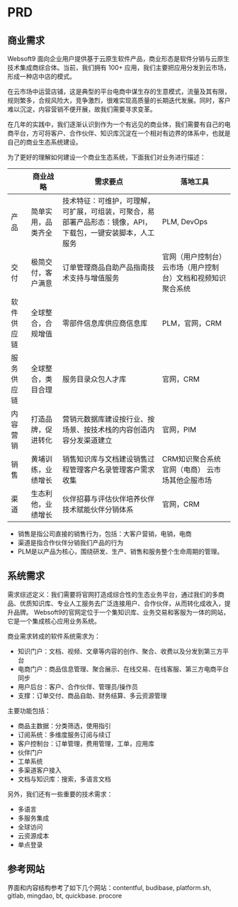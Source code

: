 # PRD

## 商业需求

Websoft9 面向企业用户提供基于云原生软件产品，商业形态是软件分销与云原生技术集成商综合体。当前，我们拥有 100+ 应用，我们主要把应用分发到云市场，形成一种店中店的模式。  

在云市场中运营店铺，这是典型的平台电商中谋生存的生意模式，流量及其有限，规则繁多，合规风险大，竞争激烈，很难实现高质量的长期迭代发展。同时，客户难以沉淀，内容营销不便开展，故我们需要寻求变革。

在几年的实践中，我们逐渐认识到作为一个有远见的商业体，我们需要有自己的电商平台，方可将客户、合作伙伴、知识库沉淀在一个相对有边界的体系中，也就是自己的商业生态系统建设。

为了更好的理解如何建设一个商业生态系统，下面我们对业务进行描述：


|            | **商业战略**       | **需求要点**                                                 | **落地工具**                                                 |
| ---------- | ------------------ | ------------------------------------------------------------ | ------------------------------------------------------------ |
| 产品       | 简单实用，品类齐全 | 技术特征：可维护，可理解，可扩展，可组装，可聚合，易部署产品形态：镜像，API，下载包，一键安装脚本，人工服务 | PLM, DevOps                                                  |
| 交付       | 极简交付，客户满意 | 订单管理商品自助产品指南技术支持与增值服务                   | 官网（用户控制台）云市场（用户控制台）文档和视频知识聚合系统 |
| 软件供应链 | 全球整合，合规增值 | 零部件信息库供应商信息库                                     | PLM，官网，CRM                                               |
| 服务供应链 | 全球整合，类目合理 | 服务目录众包人才库                                           | 官网，CRM                                                    |
| 内容营销   | 打造品牌，促进转化 | 营销元数据库建设按行业、按场景、按技术栈的内容创造内容分发渠道建立 | 官网，PIM                                                    |
| 销售       | 黄埔训练，业绩增长 | 销售知识库与文档建设销售过程管理客户名录管理客户需求收集     | CRM知识聚合系统 官网（电商） 云市场其他企服市场              |
| 渠道       | 生态利他，业绩增长 | 伙伴招募与评估伙伴培养伙伴技术赋能伙伴分销体系               | 官网，CRM                                                    |


- 销售是指公司直接的销售行为，包括：大客户营销，电销，电商
- 渠道是指合作伙伴分销我们产品的行为
- PLM是以产品为核心，围绕研发、生产、销售和服务整个生命周期的管理。

## 系统需求

需求综述定义：我们需要将官网打造成综合性的生态业务平台，通过我们的多商品、优质知识库、专业人工服务去广泛连接用户、合作伙伴，从而转化成收入，提升品牌。  Websoft9的官网定位于一个集知识库、业务交易和客服为一体的网站，它是一个集成核心应用业务系统。

商业需求转成的软件系统需求为：

- 知识门户：文档、视频、文章等内容的创作、聚合、收费以及分发到第三方平台
- 电商门户：商品信息管理、聚合展示、在线交易、在线客服、第三方电商平台同步
- 用户后台：客户、合作伙伴、管理员/操作员
- 支撑：订单交付、商品自助、财务结算、多云资源管理

主要功能包括：

- 商品主数据：分类筛选，使用指引
- 订阅系统：多维度服务订阅与续订
- 客户控制台：订单管理，费用管理，工单，应用库
- 伙伴门户
- 工单系统
- 多渠道客户接入
- 文档与知识库：搜索，多语言文档

另外，我们还有一些重要的技术需求：

- 多语言
- 多服务集成
- 全球访问
- 云资源成本
- 单点登录

## 参考网站

界面和内容结构参考了如下几个网站：contentful, budibase, platform.sh, gitlab, mingdao, bt, quickbase. procore
